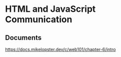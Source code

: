 # HTML and JavaScript Communication

## Documents


https://docs.mikelopster.dev/c/web101/chapter-6/intro